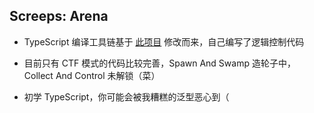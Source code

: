 ## Screeps: Arena

* TypeScript 编译工具链基于 [此项目](https://github.com/screepers/screeps-arena-typescript-starter) 修改而来，自己编写了逻辑控制代码

* 目前只有 CTF 模式的代码比较完善，Spawn And Swamp 造轮子中，Collect And Control 未解锁（菜）

* 初学 TypeScript，你可能会被我糟糕的泛型恶心到（
